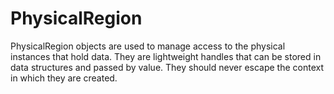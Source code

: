 # PhysicalRegion

PhysicalRegion objects are used to manage access to the physical instances that hold data.
They are lightweight handles that can be stored in data structures and passed by value.
They should never escape the context in which they are created.
